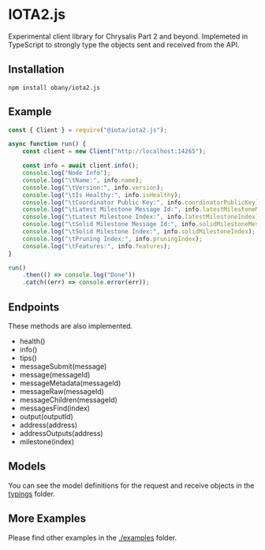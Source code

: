 # IOTA2.js

Experimental client library for Chrysalis Part 2 and beyond. Implemeted in TypeScript to strongly type the objects sent and received from the API.

## Installation

```shell
npm install obany/iota2.js
```

## Example

```js
const { Client } = require("@iota/iota2.js");

async function run() {
    const client = new Client("http://localhost:14265");

    const info = await client.info();
    console.log("Node Info");
    console.log("\tName:", info.name);
    console.log("\tVersion:", info.version);
    console.log("\tIs Healthy:", info.isHealthy);
    console.log("\tCoordinator Public Key:", info.coordinatorPublicKey);
    console.log("\tLatest Milestone Message Id:", info.latestMilestoneMessageId);
    console.log("\tLatest Milestone Index:", info.latestMilestoneIndex);
    console.log("\tSolid Milestone Message Id:", info.solidMilestoneMessageId);
    console.log("\tSolid Milestone Index:", info.solidMilestoneIndex);
    console.log("\tPruning Index:", info.pruningIndex);
    console.log("\tFeatures:", info.features);
}

run()
    .then(() => console.log("Done"))
    .catch((err) => console.error(err));
```

## Endpoints

These methods are also implemented.

* health()
* info()
* tips()
* messageSubmit(message)
* message(messageId)
* messageMetadata(messageId)
* messageRaw(messageId)
* messageChildren(messageId)
* messagesFind(index)
* output(outputId)
* address(address)
* addressOutputs(address)
* milestone(index)

## Models

You can see the model definitions for the request and receive objects in the [typings](./typings/api/models) folder.

## More Examples

Please find other examples in the [./examples](./examples) folder.